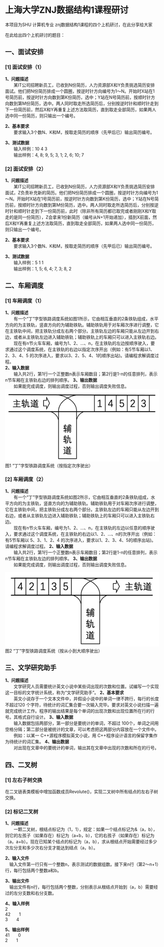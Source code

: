 # 上海大学ZNJ数据结构1课程研讨
本项目为SHU 计算机专业 znj数据结构1课程的四个上机研讨，在此分享给大家

在此给出四个上机研讨的题目：
## 一、面试安排

### [1] 面试安排（1）
**1、问题描述**    
&emsp;&emsp;某IT公司招聘新员工，已收到N份简历，人力资源部X和Y负责挑选简历安排面试。他们把N份简历排成一个圆圈，按逆时针方向编号为1～N。开始时X站在1号简历前，按逆时针方向数到第K份简历，选中；Y站在N号简历前，按顺时针方向数到第M份简历，选中。两人同时取走所选简历后，分别按逆时针和顺时针走到下一份简历前，然后X和Y再重复上述方法取简历，直到取走全部简历，如果两人选中同一份简历，则只输出一个编号。
 
**2、基本要求**  
&emsp;&emsp;要求输入3个数N、K和M，按取走简历的顺序（先甲后已）输出简历编号。
 
**3、测试数据**  
&emsp;&emsp;输入样例：10 4 3  
&emsp;&emsp;输出样例：4, 8; 9, 5; 3, 1; 2, 6; 10; 7

### [2] 面试安排（2）
**1、问题描述**  
&emsp;&emsp;某IT公司招聘新员工，已收到N份简历，人力资源部X和Y负责挑选简历安排面试，Z负责补充新的简历。他们把N份简历排成一个圆圈，按逆时针方向编号为1～N。开始时X站在1号简历前，按逆时针方向数到第K份简历，选中；Y站在N号简历前，按顺时针方向数到第M份简历，选中。两人同时取走所选简历后，分别按逆时针和顺时针走到下一份简历前，此时（除非所有简历都已取完或者刚刚X和Y取走的是同一份简历），Z会拿来1份新简历（编号从N+1开始递加），插到X前面，然后X和Y再重复上述方法取简历，直到取走全部简历，如果两人选中同一份简历，则只输出一个编号。
 
 **2、基本要求**  
 &emsp;&emsp;要求输入3个数N、K和M，按取走简历的顺序（先甲后已）输出简历编号。
 
**3、测试数据**  
&emsp;&emsp;输入样例：5 1 1  
&emsp;&emsp;输出样例：1, 5; 6, 4; 7, 3; 8, 2

## 二、车厢调度
### [1] 车厢调度（1）
**1、问题描述**  
&emsp;&emsp;有一个“丁”字型铁路调度系统如图1所示，它由相互垂直的2条铁轨组成，水平方向的为主铁轨，竖直方向的为辅助铁轨。辅助铁轨用于对车厢次序进行调整，它在主铁轨中间，把主铁轨分成左右两个部分。主铁轨左边的车厢只能从左边开到右边，或者从主铁轨左边进入辅助铁轨；辅助铁轨上的车厢只可以进入主铁轨右边。  
&emsp;&emsp;现在有n节火车车厢，编号为1、2、...、n，在主铁轨的左边按顺序驶入，要求通过这个调度系统，在主铁轨的右边以指定次序开出（例如：有5节车厢以1、2、3、4、5 的次序进入，要求以3、2、5、4、1的顺序出站)。请编程求解调度过程。  
**2、输入数据**  
&emsp;&emsp;输入共2行，第1行一个正整数n表示车厢数目；第2行是1-n的任意排列，表示n节车厢在主铁轨右边的排列顺序。
**3、输出数据**  
&emsp;&emsp;如果能完成调度，则输出调度过程，否则输出调度失败信息。
![图1](./SHU_DS1_ZNJ/images/2-1.png)  
图1 “丁”字型铁路调度系统（按指定次序驶出）


### [2] 车厢调度（2）
**1、问题描述**  
&emsp;&emsp;有一个“丁”字型铁路调度系统如图2所示，它由相互垂直的2条铁轨组成，水平方向的为主铁轨，竖直方向的为辅助铁轨。辅助铁轨用于对车厢次序进行调整，它在主铁轨中间，把主铁轨分成左右两个部分。主铁轨左边的车厢只能从左边开到右边，或者从主铁轨左边进入辅助铁轨；辅助铁轨上的车厢只可以进入主铁轨右边。  
&emsp;&emsp;现在有n节火车车厢，编号为1、2、...、n，在主铁轨的左边以任意的顺序驶入，要求通过这个调度系统，在主铁轨的右边以1、2、...、n的次序开出（例如：有5节车厢以 5、3、1、2、4 的次序进入，要求以1、2、3、4、5的顺序出站)。请编程求解调度过程。
**2、输入数据**  
&emsp;&emsp;输入共2行，第1行一个正整数n表示车厢数目；第2行是1-n的任意排列，表示n节车厢在主铁轨左边的排列顺序。
**3、输出数据**  
&emsp;&emsp;如果能完成调度，则输出调度过程，否则输出调度失败信息。

![图2](./SHU_DS1_ZNJ/images/2-2.png)  
图2 “丁”字型铁路调度系统（按从小到大顺序驶出）

## 三、文学研究助手
**1、问题描述**  
&emsp;&emsp;文学研究人员需要统计英文小说中某些词出现的次数和位置。试编写一个实现这一目标的文字统计系统，称为“文学研究助手”。
**2、基本要求**  
&emsp;&emsp;英文小说存于一个文本文件中，并假设小说中的单词一律不跨行，每行的长度不超过120 个字符，待统计的词汇集合要一次输入完毕。要求对英文小说扫描一遍就完成统计工作。程序的输出结果是每个单词的出现次数和出现位置所在行的行号。其格式自行设计。
**3、输入数据**  
&emsp;&emsp;输入数据包括两部分，第一部分是要统计的单词，不超过 100个，单词之间用空格分隔；第二部分是被统计的文章，可以考虑把这两部分内容放在一个文件中。
&emsp;&emsp;例如：以某一 C++源程序模拟英文小说，用 C++程序设计语言的保留字集作为待统计的词汇集。
**4、输出数据**  
&emsp;&emsp;对出现在文章中的要统计的单词，输出其在文章中出现的次数和所在的行号。

## 四、二叉树

### [1] 左右子树交换  
在二叉链表类模板中增加函数成员Revolute()，实现二叉树中所有结点的左右子树交换。

### [2] 标记二叉树
**1、问题描述**  
&emsp;&emsp;一颗二叉树，根结点标记为（1，1），规定：如果一个结点标记为&（a，b），则它的左孩子（如果存在）标记为（a+b，b），它的右孩子（如果存在）标记为（a，a+b）。现在已知某个结点的标记为（a，b），求从根结点开始需要经过多少次左分支和多少次右分支才能达到结点（a，b）。

**2、输入文件**  
&emsp;输入文件第一行只有一个整数n，表示测试的数据组数。接下来n行（第2～n+1）行，每行包括两个整数a和b。

**3、输出文件**  
&emsp;输出文件有n行，每行包括两个整数，分别表示从根结点开始到（a，b）需要经过的左分支数和右分支数。

**4、输入样例**    
2  
42&emsp;&emsp;1    
3&emsp;&emsp;4  

**5、输出样例**  
41&emsp;&emsp;0    
2&emsp;&emsp;1  
